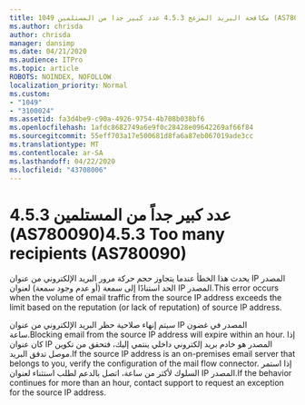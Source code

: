 ```yaml
---
title: 1049 مكافحة البريد المزعج 4.5.3 عدد كبير جدا من المستلمين (AS780090)
ms.author: chrisda
author: chrisda
manager: dansimp
ms.date: 04/21/2020
ms.audience: ITPro
ms.topic: article
ROBOTS: NOINDEX, NOFOLLOW
localization_priority: Normal
ms.custom:
- "1049"
- "3100024"
ms.assetid: fa3d4be9-c90a-4926-9754-4b708b038bf6
ms.openlocfilehash: 1afdc8682749a6e9f0c28428e09642269af66f84
ms.sourcegitcommit: 55eff703a17e500681d8fa6a87eb067019ade3cc
ms.translationtype: MT
ms.contentlocale: ar-SA
ms.lasthandoff: 04/22/2020
ms.locfileid: "43708006"
---
```

# <a name="453-too-many-recipients-as780090"></a><span data-ttu-id="298a6-102">4.5.3 عدد كبير جداً من المستلمين (AS780090)</span><span class="sxs-lookup"><span data-stu-id="298a6-102">4.5.3 Too many recipients (AS780090)</span></span>

<span data-ttu-id="298a6-103">يحدث هذا الخطأ عندما يتجاوز حجم حركة مرور البريد الإلكتروني من عنوان IP المصدر الحد استنادًا إلى سمعة (أو عدم وجود سمعة) لعنوان IP المصدر.</span><span class="sxs-lookup"><span data-stu-id="298a6-103">This error occurs when the volume of email traffic from the source IP address exceeds the limit based on the reputation (or lack of reputation) of source IP address.</span></span>

<span data-ttu-id="298a6-104">سيتم إنهاء صلاحية حظر البريد الإلكتروني من عنوان IP المصدر في غضون ساعة.</span><span class="sxs-lookup"><span data-stu-id="298a6-104">Blocking email from the source IP address will expire within an hour.</span></span> <span data-ttu-id="298a6-105">إذا كان عنوان IP المصدر هو خادم بريد إلكتروني داخلي ينتمي إليك، فتحقق من تكوين موصل تدفق البريد.</span><span class="sxs-lookup"><span data-stu-id="298a6-105">If the source IP address is an on-premises email server that belongs to you, verify the configuration of the mail flow connector.</span></span> <span data-ttu-id="298a6-106">إذا استمر السلوك لأكثر من ساعة، اتصل بالدعم لطلب استثناء لعنوان IP المصدر.</span><span class="sxs-lookup"><span data-stu-id="298a6-106">If the behavior continues for more than an hour, contact support to request an exception for the source IP address.</span></span>
